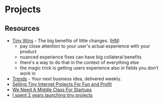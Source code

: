 # Projects

## Resources

- [Tiny Wins](https://joelcalifa.com/blog/tiny-wins/) - The big benefits of little changes. ([HN](https://news.ycombinator.com/item?id=27013896))
  - pay close attention to your user's actual experience with your product
  - nuanced experience fixes can have big collateral benefits
  - there's a way to do that in the context of everything else
  - the magic trick is getting users experience also in fields you don't work in
- [Trends](https://trends.co/) - Your next business idea, delivered weekly.
- [Selling Tiny Internet Projects For Fun and Profit](https://tinyprojects.dev/posts/selling_tiny_internet_projects_for_fun_and_profit)
- [We Need A Middle Class For Startups](https://neilthanedar.com/we-need-a-middle-class-for-startups/)
- [I spent 2 years launching tiny projects](https://tinyprojects.dev/posts/i_spent_two_years_launching_tiny_projects)

